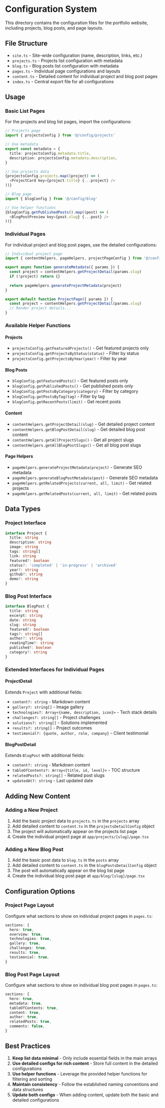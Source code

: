 # Configuration System

This directory contains the configuration files for the portfolio website, including projects, blog posts, and page layouts.

## File Structure

- `site.ts` - Site-wide configuration (name, description, links, etc.)
- `projects.ts` - Projects list configuration with metadata
- `blog.ts` - Blog posts list configuration with metadata
- `pages.ts` - Individual page configurations and layouts
- `content.ts` - Detailed content for individual project and blog post pages
- `index.ts` - Central export file for all configurations

## Usage

### Basic List Pages

For the projects and blog list pages, import the configurations:

```typescript
// Projects page
import { projectsConfig } from '@/config/projects'

// Use metadata
export const metadata = {
  title: projectsConfig.metadata.title,
  description: projectsConfig.metadata.description,
}

// Use projects data
{projectsConfig.projects.map((project) => (
  <ProjectCard key={project.title} {...project} />
))}
```

```typescript
// Blog page
import { blogConfig } from '@/config/blog'

// Use helper functions
{blogConfig.getPublishedPosts().map((post) => (
  <BlogPostPreview key={post.slug} {...post} />
))}
```

### Individual Pages

For individual project and blog post pages, use the detailed configurations:

```typescript
// Individual project page
import { contentHelpers, pageHelpers, projectPageConfig } from '@/config'

export async function generateMetadata({ params }) {
  const project = contentHelpers.getProjectDetail(params.slug)
  if (!project) return {}
  
  return pageHelpers.generateProjectMetadata(project)
}

export default function ProjectPage({ params }) {
  const project = contentHelpers.getProjectDetail(params.slug)
  // Render project details...
}
```

### Available Helper Functions

#### Projects
- `projectsConfig.getFeaturedProjects()` - Get featured projects only
- `projectsConfig.getProjectsByStatus(status)` - Filter by status
- `projectsConfig.getProjectsByYear(year)` - Filter by year

#### Blog Posts
- `blogConfig.getFeaturedPosts()` - Get featured posts only
- `blogConfig.getPublishedPosts()` - Get published posts only
- `blogConfig.getPostsByCategory(category)` - Filter by category
- `blogConfig.getPostsByTag(tag)` - Filter by tag
- `blogConfig.getRecentPosts(limit)` - Get recent posts

#### Content
- `contentHelpers.getProjectDetail(slug)` - Get detailed project content
- `contentHelpers.getBlogPostDetail(slug)` - Get detailed blog post content
- `contentHelpers.getAllProjectSlugs()` - Get all project slugs
- `contentHelpers.getAllBlogPostSlugs()` - Get all blog post slugs

#### Page Helpers
- `pageHelpers.generateProjectMetadata(project)` - Generate SEO metadata
- `pageHelpers.generateBlogPostMetadata(post)` - Generate SEO metadata
- `pageHelpers.getRelatedProjects(current, all, limit)` - Get related projects
- `pageHelpers.getRelatedPosts(current, all, limit)` - Get related posts

## Data Types

### Project Interface
```typescript
interface Project {
  title: string
  description: string
  image: string
  tags: string[]
  link: string
  featured?: boolean
  status?: 'completed' | 'in-progress' | 'archived'
  year?: string
  github?: string
  demo?: string
}
```

### Blog Post Interface
```typescript
interface BlogPost {
  title: string
  excerpt: string
  date: string
  slug: string
  featured?: boolean
  tags?: string[]
  author?: string
  readingTime?: string
  published?: boolean
  category?: string
}
```

### Extended Interfaces for Individual Pages

#### ProjectDetail
Extends `Project` with additional fields:
- `content?: string` - Markdown content
- `gallery?: string[]` - Image gallery
- `technologies?: Array<{name, description, icon}>` - Tech stack details
- `challenges?: string[]` - Project challenges
- `solutions?: string[]` - Solutions implemented
- `results?: string[]` - Project outcomes
- `testimonial?: {quote, author, role, company}` - Client testimonial

#### BlogPostDetail
Extends `BlogPost` with additional fields:
- `content?: string` - Markdown content
- `tableOfContents?: Array<{title, id, level}>` - TOC structure
- `relatedPosts?: string[]` - Related post slugs
- `updatedAt?: string` - Last updated date

## Adding New Content

### Adding a New Project
1. Add the basic project data to `projects.ts` in the `projects` array
2. Add detailed content to `content.ts` in the `projectsDetailConfig` object
3. The project will automatically appear on the projects list page
4. Create the individual project page at `app/projects/[slug]/page.tsx`

### Adding a New Blog Post
1. Add the basic post data to `blog.ts` in the `posts` array
2. Add detailed content to `content.ts` in the `blogPostsDetailConfig` object
3. The post will automatically appear on the blog list page
4. Create the individual blog post page at `app/blog/[slug]/page.tsx`

## Configuration Options

### Project Page Layout
Configure what sections to show on individual project pages in `pages.ts`:
```typescript
sections: {
  hero: true,
  overview: true,
  technologies: true,
  gallery: true,
  challenges: true,
  results: true,
  testimonial: true,
}
```

### Blog Post Page Layout
Configure what sections to show on individual blog post pages in `pages.ts`:
```typescript
sections: {
  hero: true,
  metadata: true,
  tableOfContents: true,
  content: true,
  author: true,
  relatedPosts: true,
  comments: false,
}
```

## Best Practices

1. **Keep list data minimal** - Only include essential fields in the main arrays
2. **Use detailed configs for rich content** - Store full content in the detailed configurations
3. **Use helper functions** - Leverage the provided helper functions for filtering and sorting
4. **Maintain consistency** - Follow the established naming conventions and data structures
5. **Update both configs** - When adding content, update both the basic and detailed configurations 